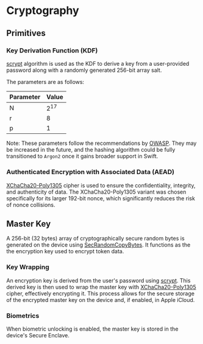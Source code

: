 # Cryptography

## Primitives

### Key Derivation Function (KDF)

[scrypt](https://datatracker.ietf.org/doc/html/rfc7914) algorithm is used as the KDF to derive a key from a
user-provided password along with a randomly generated 256-bit array salt.

The parameters are as follows:

| Parameter | Value          |
|:----------|:---------------|
| N         | 2<sup>17</sup> |
| r         | 8              |
| p         | 1              |

Note: These parameters follow the recommendations
by [OWASP](https://cheatsheetseries.owasp.org/cheatsheets/Password_Storage_Cheat_Sheet.html). They may be increased in
the future, and the hashing algorithm could be fully transitioned to `Argon2` once it gains broader support in Swift.

### Authenticated Encryption with Associated Data (AEAD)

[XChaCha20-Poly1305](https://datatracker.ietf.org/doc/html/draft-irtf-cfrg-xchacha#section-2) cipher is used to ensure
the confidentiality, integrity, and authenticity of data. The XChaCha20-Poly1305 variant was chosen specifically for its
larger 192-bit nonce, which significantly reduces the risk of nonce collisions.

## Master Key

A 256-bit (32 bytes) array of cryptographically secure random bytes is generated on the device
using [SecRandomCopyBytes](https://developer.apple.com/documentation/security/1399291-secrandomcopybytes). It functions
as the the encryption key used to encrypt token data.

### Key Wrapping

An encryption key is derived from the user's password using [scrypt](#key-derivation-function-kdf). This derived key is
then used to wrap the master key with [XChaCha20-Poly1305](#authenticated-encryption-with-associated-data-aead) cipher,
effectively encrypting it. This process allows for the secure storage of the encrypted master key on the device and, if
enabled, in Apple iCloud.

### Biometrics

When biometric unlocking is enabled, the master key is stored in the device's Secure Enclave.
